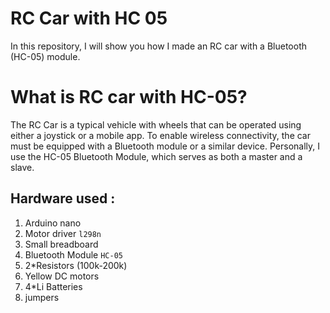 # RC Car with HC 05
  In this repository, I will show you how I made an RC car with a Bluetooth (HC-05) module.

# What is RC car with HC-05?
The RC Car is a typical vehicle with wheels that can be operated using either a joystick or a mobile app. 
 To enable wireless connectivity, the car must be equipped with a Bluetooth module or a similar device. 
Personally, I use the HC-05 Bluetooth Module, which serves as both a master and a slave.

## Hardware used :
1. Arduino nano
2. Motor driver `l298n`
3. Small breadboard
4. Bluetooth Module `HC-05`
5. 2*Resistors (100k-200k)
6. Yellow DC motors
7. 4*Li Batteries
8. jumpers 

